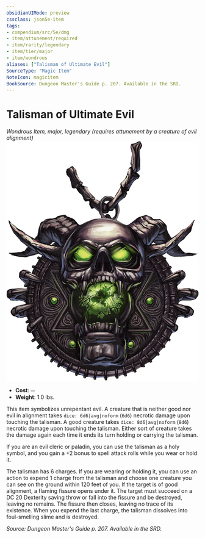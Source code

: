 ```yaml
---
obsidianUIMode: preview
cssclass: json5e-item
tags:
- compendium/src/5e/dmg
- item/attunement/required
- item/rarity/legendary
- item/tier/major
- item/wondrous
aliases: ["Talisman of Ultimate Evil"]
SourceType: "Magic Item"
NoteIcon: magicitem
BookSource: Dungeon Master's Guide p. 207. Available in the SRD.
---
```

# Talisman of Ultimate Evil
*Wondrous Item, major, legendary (requires attunement by a creature of evil alignment)*  
![](https://raw.githubusercontent.com/5etools-mirror-2/5etools-img/main/items/DMG/Talisman%20of%20Ultimate%20Evil.webp#right)  

- **Cost**: ⏤
- **Weight**: 1.0 lbs.

This item symbolizes unrepentant evil. A creature that is neither good nor evil in alignment takes `dice: 6d6|avg|noform` (`6d6`) necrotic damage upon touching the talisman. A good creature takes `dice: 8d6|avg|noform` (`8d6`) necrotic damage upon touching the talisman. Either sort of creature takes the damage again each time it ends its turn holding or carrying the talisman.

If you are an evil cleric or paladin, you can use the talisman as a holy symbol, and you gain a +2 bonus to spell attack rolls while you wear or hold it.

The talisman has 6 charges. If you are wearing or holding it, you can use an action to expend 1 charge from the talisman and choose one creature you can see on the ground within 120 feet of you. If the target is of good alignment, a flaming fissure opens under it. The target must succeed on a DC 20 Dexterity saving throw or fall into the fissure and be destroyed, leaving no remains. The fissure then closes, leaving no trace of its existence. When you expend the last charge, the talisman dissolves into foul-smelling slime and is destroyed.

*Source: Dungeon Master's Guide p. 207. Available in the SRD.*